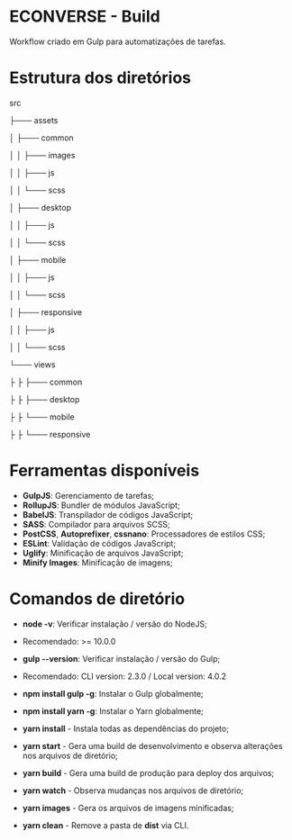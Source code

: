 # ECONVERSE - Build


Workflow criado em Gulp para automatizações de tarefas.


# Estrutura dos diretórios

src

├─── assets

│   ├─── common

│   │   ├─── images

│   │   ├─── js

│   │   └─── scss

│   ├─── desktop

│   │   ├─── js

│   │   └─── scss

│   ├─── mobile

│   │   ├─── js

│   │   └─── scss

│   ├─── responsive

│   │   ├─── js

│   │   └─── scss

└─── views

├  ├  ├─── common

├  ├  ├─── desktop

├  ├  └─── mobile

├  ├  └─── responsive


# Ferramentas disponíveis


- **GulpJS**: Gerenciamento de tarefas;
- **RollupJS**: Bundler de módulos JavaScript;
- **BabelJS**: Transpilador de códigos JavaScript;
- **SASS**: Compilador para arquivos SCSS;
- **PostCSS**, **Autoprefixer**, **cssnano**: Processadores de estilos CSS;
- **ESLint**: Validação de códigos JavaScript;
- **Uglify**: Minificação de arquivos JavaScript;
- **Minify Images**: Minificação de imagens;

# Comandos de diretório


- **node -v**: Verificar instalação / versão do NodeJS;
- Recomendado: >= 10.0.0


- **gulp --version**: Verificar instalação / versão do Gulp;
- Recomendado: CLI version: 2.3.0 / Local version: 4.0.2


- **npm install gulp -g**: Instalar o Gulp globalmente;
- **npm install yarn -g**: Instalar o Yarn globalmente;


- **yarn install** - Instala todas as dependências do projeto;


- **yarn start** - Gera uma build de desenvolvimento e observa alterações nos arquivos de diretório;
- **yarn build** - Gera uma build de produção para deploy dos arquivos;


- **yarn watch** - Observa mudanças nos arquivos de diretório;
- **yarn images** - Gera os arquivos de imagens minificadas;


- **yarn clean** - Remove a pasta de **dist** via CLI.